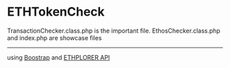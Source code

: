 # ETHTokenCheck
TransactionChecker.class.php is the important file.
EthosChecker.class.php and index.php are showcase files

------------

using [Boostrap](https://getbootstrap.com/) and [ETHPLORER API](https://github.com/EverexIO/Ethplorer/wiki/Ethplorer-API)